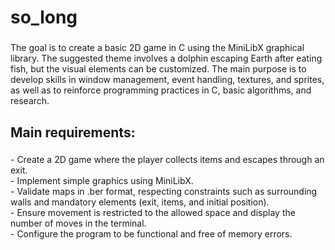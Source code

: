 <h1 align="left">so_long</h1>

###

<p align="left">The goal is to create a basic 2D game in C using the MiniLibX graphical library. The suggested theme involves a dolphin escaping Earth after eating fish, but the visual elements can be customized. The main purpose is to develop skills in window management, event handling, textures, and sprites, as well as to reinforce programming practices in C, basic algorithms, and research.</p>

###

<h2 align="left">Main requirements:</h2>

###

<p align="left">- Create a 2D game where the player collects items and escapes through an exit.<br>- Implement simple graphics using MiniLibX.<br>- Validate maps in .ber format, respecting constraints such as surrounding walls and mandatory elements (exit, items, and initial position).<br>- Ensure movement is restricted to the allowed space and display the number of moves in the terminal.<br>- Configure the program to be functional and free of memory errors.</p>

###
